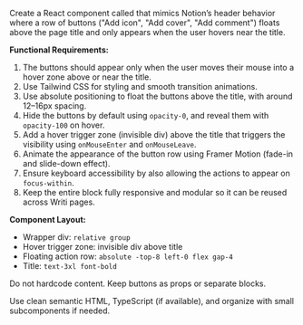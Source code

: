 Create a React component called <FloatingHeaderActions /> that mimics Notion’s header behavior where a row of buttons ("Add icon", "Add cover", "Add comment") floats above the page title and only appears when the user hovers near the title.

**Functional Requirements:**
1. The buttons should appear only when the user moves their mouse into a hover zone above or near the title.
2. Use Tailwind CSS for styling and smooth transition animations.
3. Use absolute positioning to float the buttons above the title, with around 12–16px spacing.
4. Hide the buttons by default using `opacity-0`, and reveal them with `opacity-100` on hover.
5. Add a hover trigger zone (invisible div) above the title that triggers the visibility using `onMouseEnter` and `onMouseLeave`.
6. Animate the appearance of the button row using Framer Motion (fade-in and slide-down effect).
7. Ensure keyboard accessibility by also allowing the actions to appear on `focus-within`.
8. Keep the entire block fully responsive and modular so it can be reused across Writi pages.

**Component Layout:**
- Wrapper div: `relative group`
- Hover trigger zone: invisible div above title
- Floating action row: `absolute -top-8 left-0 flex gap-4`
- Title: `text-3xl font-bold`

Do not hardcode content. Keep buttons as props or separate blocks.

Use clean semantic HTML, TypeScript (if available), and organize with small subcomponents if needed.